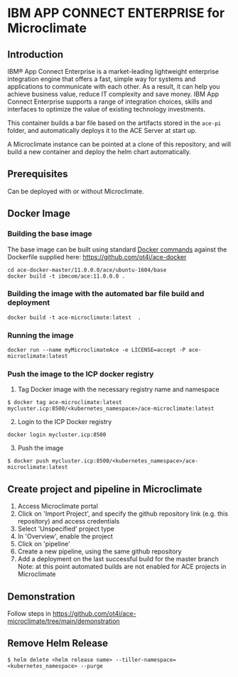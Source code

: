 # IBM APP CONNECT ENTERPRISE for Microclimate


## Introduction

IBM® App Connect Enterprise is a market-leading lightweight enterprise integration engine that offers a fast, simple way for systems and applications to communicate with each other. As a result, it can help you achieve business value, reduce IT complexity and save money. IBM App Connect Enterprise supports a range of integration choices, skills and interfaces to optimize the value of existing technology investments.

This container builds a bar file based on the artifacts stored in the `ace-pi` folder, and automatically deploys it to the ACE Server at start up.

A Microclimate instance can be pointed at a clone of this repository, and will build a new container and deploy the helm chart automatically.

## Prerequisites

Can be deployed with or without Microclimate.

## Docker Image

### Building the  base image

The base image can be built using standard [Docker commands](https://docs.docker.com/userguide/dockerimages/) against the Dockerfile supplied here: https://github.com/ot4i/ace-docker

~~~
cd ace-docker-master/11.0.0.0/ace/ubuntu-1604/base
docker build -t ibmcom/ace:11.0.0.0 .
~~~

### Building the image with the automated bar file build and deployment

~~~
docker build -t ace-microclimate:latest  .
~~~

### Running the image

~~~
docker run --name myMicroclimateAce -e LICENSE=accept -P ace-microclimate:latest
~~~

### Push the image to the ICP docker registry

1. Tag  Docker image with the necessary registry name and namespace
```
$ docker tag ace-microclimate:latest mycluster.icp:8500/<kubernetes_namespace>/ace-microclimate:latest
```
2. Login to the ICP Docker registry
```
docker login mycluster.icp:8500
```
3. Push the image
```
$ docker push mycluster.icp:8500/<kubernetes_namespace>/ace-microclimate:latest
```

## Create project and pipeline in Microclimate
1. Access Microclimate portal
2. Click on 'Import Project', and specify the github repository link (e.g. this repository) and access credentials
3. Select 'Unspecified' project type
4. In 'Overview', enable the project
5. Click on 'pipeline'
6. Create a new pipeline, using the same github repository
7. Add a deployment on the last successful build for the master branch
Note: at this point automated builds are not enabled for ACE projects in Microclimate

## Demonstration

Follow steps in https://github.com/ot4i/ace-microclimate/tree/main/demonstration

## Remove Helm Release
~~~
$ helm delete <helm release name> --tiller-namespace=<kubernetes_namespace> --purge
~~~
